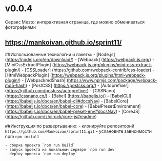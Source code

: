 # v0.0.4

Сервис Mesto: интерактивная страница, где можно обмениваться фотографиями

## https://mankoivan.github.io/sprint11/

##Использованные технологии и пакеты:
    - [Node.js] (https://nodejs.org/en/download/)
    - [Webpack] (https://webpack.js.org/)
    - [MiniCssExtractPlugin] (https://webpack.js.org/plugins/mini-css-extract-plugin/)
    - [CSSLoader] (https://github.com/webpack-contrib/css-loader)
    - [HtmlWebpackPlugin] (https://webpack.js.org/plugins/html-webpack-plugin/)
    - [Webpackmd5hash] (https://www.npmjs.com/package/webpack-md5-hash)
    - [PostCSS] (https://postcss.org/)
    - [Autoprefixer] (https://github.com/postcss/autoprefixer)
    - [CSSNano] (https://cssnano.co/)
    - [Babel] (https://babeljs.io/)
    - [BabelCLI] (https://babeljs.io/docs/en/babel-cli#docsNav)
    - [BabelCore] (https://babeljs.io/docs/en/babel-core)
    - [BabelPresetEnvironment] (https://babeljs.io/docs/en/babel-preset-env#docsNav)
    - [CoreJS] (https://github.com/zloirock/core-js#readme)

##Инструкция по развертыванию:
    - клонируйте репозиторий `https://github.com/Mankoivan/sprint11.git`
    - уcnановите зависимости npm `npm install`

    - сборка проекта `npm run build`
    - запуск проекта на локальном сервере `npm run dev`
    - deploy проекта `npm run deploy`